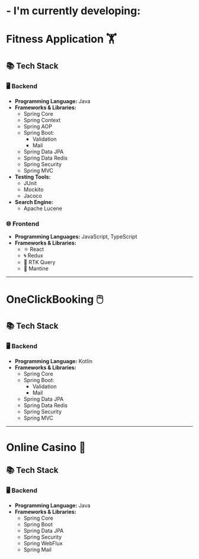 # - I'm currently developing: 

# Fitness Application 🏋️

## 📚 Tech Stack

### 🖥️ Backend
- **Programming Language:** Java
- **Frameworks & Libraries:**
  - Spring Core
  - Spring Context
  - Spring AOP
  - Spring Boot:
    - Validation
    - Mail
  - Spring Data JPA
  - Spring Data Redis
  - Spring Security
  - Spring MVC
- **Testing Tools:**
  - JUnit
  - Mockito
  - Jacoco
- **Search Engine:**
  - Apache Lucene

### 🌐 Frontend
- **Programming Languages:** JavaScript, TypeScript
- **Frameworks & Libraries:**
  - ⚛️ React
  - 🌀 Redux
  - 🔄 RTK Query
  - 🎨 Mantine

---

# OneClickBooking 🖱️

## 📚 Tech Stack

### 🖥️ Backend
- **Programming Language:** Kotlin
- **Frameworks & Libraries:**
  - Spring Core
  - Spring Boot:
    - Validation
    - Mail
  - Spring Data JPA
  - Spring Data Redis
  - Spring Security
  - Spring MVC

---

# Online Casino 🎰


## 📚 Tech Stack

### 🖥️ Backend
- **Programming Language:** Java
- **Frameworks & Libraries:**
  - Spring Core
  - Spring Boot
  - Spring Data JPA
  - Spring Security
  - Spring WebFlux
  - Spring Mail
